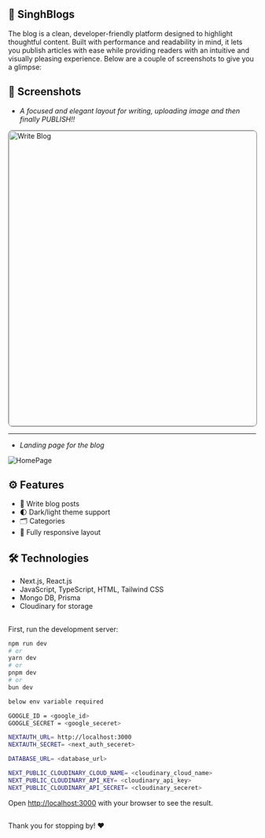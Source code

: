 ## 📝 SinghBlogs

The blog is a clean, developer-friendly platform designed to highlight thoughtful content. Built with performance and readability in mind, it lets you publish articles with ease while providing readers with an intuitive and visually pleasing experience. Below are a couple of screenshots to give you a glimpse:

## 📸 Screenshots



* *A focused and elegant layout for writing, uploading image and then finally PUBLISH!!*


<img src="https://github.com/user-attachments/assets/dbee4aa1-f740-4fc8-a681-60d9ca23249f" alt="Write Blog" width="600" style="border: 1px solid #747474; border-radius: 8px;" />

---

* *Landing page for the blog*


![HomePage](https://github.com/user-attachments/assets/832211f0-34cf-4d2a-b9d6-58a9036a949d)


## ⚙️ Features

- 🧠 Write blog posts 
- 🌓 Dark/light theme support
- 🗂 Categories
- 📱 Fully responsive layout

##

## 🛠️  Technologies

 - Next.js, React.js
 - JavaScript, TypeScript, HTML, Tailwind CSS
 - Mongo DB, Prisma
 - Cloudinary for storage


##

First, run the development server:

```bash
npm run dev
# or
yarn dev
# or
pnpm dev
# or
bun dev
```

```bash
below env variable required

GOOGLE_ID = <google_id>
GOOGLE_SECRET = <google_seceret>

NEXTAUTH_URL= http://localhost:3000
NEXTAUTH_SECRET= <next_auth_seceret>

DATABASE_URL= <database_url> 

NEXT_PUBLIC_CLOUDINARY_CLOUD_NAME= <cloudinary_cloud_name>
NEXT_PUBLIC_CLOUDINARY_API_KEY= <cloudinary_api_key>
NEXT_PUBLIC_CLOUDINARY_API_SECRET= <cloudinary_seceret>
```

Open [http://localhost:3000](http://localhost:3000) with your browser to see the result.

##
Thank you for stopping by! ❤️
